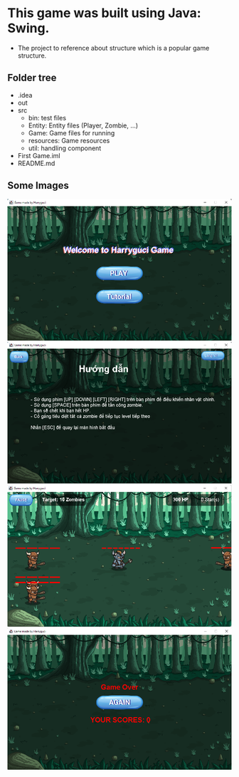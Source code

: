 # This game was built using Java: Swing.

- The project to reference about structure which is a popular game structure.

## Folder tree

- .idea
- out
- src
    + bin: test files
    + Entity: Entity files (Player, Zombie, ...)
    + Game: Game files for running
    + resources: Game resources
    + util: handling component
- First Game.iml
- README.md


## Some Images
<img src="./DescriptImage2.png">
<img src="./DescriptImage3.png">
<img src="./DescriptImage4.png">
<img src="./DescriptImage5.png">
